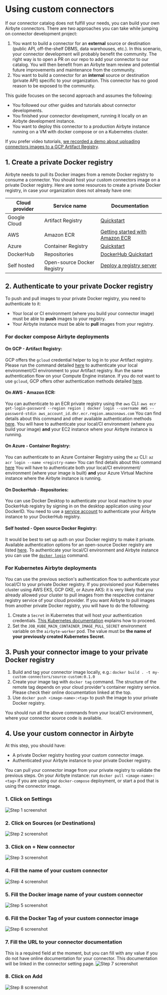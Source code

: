 # Using custom connectors
If our connector catalog does not fulfill your needs, you can build your own Airbyte connectors. 
There are two approaches you can take while jumping on connector development project:
1. You want to build a connector for an **external** source or destination (public API, off-the-shelf DBMS, data warehouses, etc.). In this scenario, your connector development will probably benefit the community. The right way is to open a PR on our repo to add your connector to our catalog. You will then benefit from an Airbyte team review and potential future improvements and maintenance from the community.
2. You want to build a connector for an **internal** source or destination (private API) specific to your organization. This connector has no good reason to be exposed to the community.

This guide focuses on the second approach and assumes the following:
* You followed our other guides and tutorials about connector developments.
* You finished your connector development, running it locally on an Airbyte development instance.
* You want to deploy this connector to a production Airbyte instance running on a VM with docker compose or on a Kubernetes cluster.

If you prefer video tutorials, [we recorded a demo about uploading connectors images to a GCP Artifact Registry](https://www.youtube.com/watch?v=4YF20PODv30&ab_channel=Airbyte).

## 1. Create a private Docker registry
Airbyte needs to pull its Docker images from a remote Docker registry to consume a connector.
You should host your custom connectors image on a private Docker registry. 
Here are some resources to create a private Docker registry, in case your organization does not already have one:

| Cloud provider | Service name                | Documentation                                                                                                                                                                                                                                                                              |
|----------------|-----------------------------|--------------------------------------------------------------------------------------------------------------------------------------------------------------------------------------------------------------------------------------------------------------------------------------------|
| Google Cloud   | Artifact Registry           | [Quickstart](https://cloud.google.com/artifact-registry/docs/docker/quickstart)|
| AWS            | Amazon ECR                  | [Getting started with Amazon ECR](https://docs.aws.amazon.com/AmazonECR/latest/userguide/getting-started-console.html)|
| Azure          | Container Registry          | [Quickstart](https://docs.microsoft.com/en-us/azure/container-registry/container-registry-get-started-portal#:~:text=Azure%20Container%20Registry%20is%20a,container%20images%20and%20related%20artifacts.&text=Then%2C%20use%20Docker%20commands%20to,the%20image%20from%20your%20registry.)|
| DockerHub      | Repositories                | [DockerHub Quickstart](https://docs.docker.com/docker-hub/)|
| Self hosted    | Open-source Docker Registry | [Deploy a registry server](https://docs.docker.com/registry/deploying/)|

## 2. Authenticate to your private Docker registry
To push and pull images to your private Docker registry, you need to authenticate to it:
* Your local or CI environment (where you build your connector image) must be able to **push** images to your registry.
* Your Airbyte instance must be able to **pull** images from your registry.

### For docker compose Airbyte deployments
#### On GCP - Artifact Registry:
GCP offers the `gcloud` credential helper to log in to your Artifact registry.
Please run the command detailed [here](https://cloud.google.com/artifact-registry/docs/docker/quickstart#auth) to authenticate your local environment/CI environment to your Artifact registry.
Run the same authentication flow on your Compute Engine instance.
If you do not want to use `gcloud`, GCP offers other authentication methods detailed [here](https://cloud.google.com/artifact-registry/docs/docker/authentication).

#### On AWS - Amazon ECR:
You can authenticate to an ECR private registry using the `aws` CLI:
`aws ecr get-login-password --region region | docker login --username AWS --password-stdin aws_account_id.dkr.ecr.region.amazonaws.com`
You can find details about this command and other available authentication methods [here](https://docs.aws.amazon.com/AmazonECR/latest/userguide/registry_auth.html).
You will have to authenticate your local/CI environment (where you build your image) **and** your EC2 instance where your Airbyte instance is running.

#### On Azure - Container Registry:
You can authenticate to an Azure Container Registry using the `az` CLI:
`az acr login --name <registry-name>`
You can find details about this command [here](https://docs.microsoft.com/en-us/azure/container-registry/container-registry-get-started-portal#:~:text=Azure%20Container%20Registry%20is%20a,container%20images%20and%20related%20artifacts.&text=Then,%20use%20Docker%20commands%20to,the%20image%20from%20your%20registry.)
You will have to authenticate both your local/CI environment/ environment (where your image is built) **and** your Azure Virtual Machine instance where the Airbyte instance is running.

#### On DockerHub - Repositories:
You can use Docker Desktop to authenticate your local machine to your DockerHub registry by signing in on the desktop application using your DockerID.
You need to use a [service account](https://docs.docker.com/docker-hub/service-accounts/) to authenticate your Airbyte instance to your DockerHub registry.

#### Self hosted - Open source Docker Registry:
It would be best to set up auth on your Docker registry to make it private. Available authentication options for an open-source Docker registry are listed [here](https://docs.docker.com/registry/configuration/#auth).
To authenticate your local/CI environment and Airbyte instance you can use the [`docker login`](https://docs.docker.com/engine/reference/commandline/login/) command.

### For Kubernetes Airbyte deployments
You can use the previous section's authentication flow to authenticate your local/CI to your private Docker registry.
If you provisioned your Kubernetes cluster using AWS EKS, GCP GKE, or Azure AKS: it is very likely that you already allowed your cluster to pull images from the respective container registry service of your cloud provider.
If you want Airbyte to pull images from another private Docker registry, you will have to do the following:
1. Create a `Secret` in Kubernetes that will host your authentication credentials. [This Kubernetes documentation](https://kubernetes.io/docs/tasks/configure-pod-container/pull-image-private-registry/) explains how to proceed.
2. Set the `JOB_KUBE_MAIN_CONTAINER_IMAGE_PULL_SECRET` environment variable on the `airbyte-worker` pod. The value must be **the name of your previously created Kubernetes Secret**.

## 3. Push your connector image to your private Docker registry
1. Build and tag your connector image locally, e.g.: `docker build . -t my-custom-connectors/source-custom:0.1.0`
2. Create your image tag with `docker tag` command. The structure of the remote tag depends on your cloud provider's container registry service. Please check their online documentation linked at the top.
3. Use `docker push <image-name>:<tag>` to push the image to your private Docker registry.

You should run all the above commands from your local/CI environment, where your connector source code is available.

## 4. Use your custom connector in Airbyte
At this step, you should have:
* A private Docker registry hosting your custom connector image.
* Authenticated your Airbyte instance to your private Docker registry.

You can pull your connector image from your private registry to validate the previous steps. On your Airbyte instance: run `docker pull <image-name>:<tag>` if you are using our `docker-compose` deployment, or start a pod that is using the connector image.

### 1. Click on Settings
![Step 1 screenshot](https://images.tango.us/public/screenshot_bf5c3e27-19a3-4cc0-bc40-90c80afdbcba?crop=focalpoint&fit=crop&fp-x=0.0211&fp-y=0.9320&fp-z=2.9521&w=1200&mark-w=0.2&mark-pad=0&mark64=aHR0cHM6Ly9pbWFnZXMudGFuZ28udXMvc3RhdGljL21hZGUtd2l0aC10YW5nby13YXRlcm1hcmsucG5n&ar=4594%3A2234)


### 2. Click on Sources (or Destinations)
![Step 2 screenshot](https://images.tango.us/public/screenshot_d956e987-424d-4f76-ad39-f6d6172f6acc?crop=focalpoint&fit=crop&fp-x=0.0855&fp-y=0.1083&fp-z=2.7473&w=1200&mark-w=0.2&mark-pad=0&mark64=aHR0cHM6Ly9pbWFnZXMudGFuZ28udXMvc3RhdGljL21hZGUtd2l0aC10YW5nby13YXRlcm1hcmsucG5n&ar=4594%3A2234)


### 3. Click on + New connector
![Step 3 screenshot](https://images.tango.us/public/screenshot_52248202-6351-496d-bc8f-892c43cf7cf8?crop=focalpoint&fit=crop&fp-x=0.8912&fp-y=0.0833&fp-z=3.0763&w=1200&mark-w=0.2&mark-pad=0&mark64=aHR0cHM6Ly9pbWFnZXMudGFuZ28udXMvc3RhdGljL21hZGUtd2l0aC10YW5nby13YXRlcm1hcmsucG5n&ar=4594%3A2234)


### 4. Fill the name of your custom connector
![Step 4 screenshot](https://images.tango.us/public/screenshot_809a22c8-ff38-4b10-8292-bce7364f111c?crop=focalpoint&fit=crop&fp-x=0.4989&fp-y=0.4145&fp-z=1.9188&w=1200&mark-w=0.2&mark-pad=0&mark64=aHR0cHM6Ly9pbWFnZXMudGFuZ28udXMvc3RhdGljL21hZGUtd2l0aC10YW5nby13YXRlcm1hcmsucG5n&ar=4594%3A2234)


### 5. Fill the Docker image name of your custom connector
![Step 5 screenshot](https://images.tango.us/public/screenshot_ed91d789-9fc7-4758-a6f0-50bf2f04f248?crop=focalpoint&fit=crop&fp-x=0.4989&fp-y=0.4924&fp-z=1.9188&w=1200&mark-w=0.2&mark-pad=0&mark64=aHR0cHM6Ly9pbWFnZXMudGFuZ28udXMvc3RhdGljL21hZGUtd2l0aC10YW5nby13YXRlcm1hcmsucG5n&ar=4594%3A2234)


### 6. Fill the Docker Tag of your custom connector image
![Step 6 screenshot](https://images.tango.us/public/screenshot_5b6bff70-5703-4dac-b359-95b9ab8f8ce1?crop=focalpoint&fit=crop&fp-x=0.4989&fp-y=0.5703&fp-z=1.9188&w=1200&mark-w=0.2&mark-pad=0&mark64=aHR0cHM6Ly9pbWFnZXMudGFuZ28udXMvc3RhdGljL21hZGUtd2l0aC10YW5nby13YXRlcm1hcmsucG5n&ar=4594%3A2234)


### 7. Fill the URL to your connector documentation
This is a required field at the moment, but you can fill with any value if you do not have online documentation for your connector.
This documentation will be linked in the connector setting page.
![Step 7 screenshot](https://images.tango.us/public/screenshot_007e6465-619f-4553-8d65-9af2f5ad76bc?crop=focalpoint&fit=crop&fp-x=0.4989&fp-y=0.6482&fp-z=1.9188&w=1200&mark-w=0.2&mark-pad=0&mark64=aHR0cHM6Ly9pbWFnZXMudGFuZ28udXMvc3RhdGljL21hZGUtd2l0aC10YW5nby13YXRlcm1hcmsucG5n&ar=4594%3A2234)


### 8. Click on Add
![Step 8 screenshot](https://images.tango.us/public/screenshot_c097183f-1687-469f-852d-f66f743e8c10?crop=focalpoint&fit=crop&fp-x=0.5968&fp-y=0.7010&fp-z=3.0725&w=1200&mark-w=0.2&mark-pad=0&mark64=aHR0cHM6Ly9pbWFnZXMudGFuZ28udXMvc3RhdGljL21hZGUtd2l0aC10YW5nby13YXRlcm1hcmsucG5n&ar=4594%3A2234)
